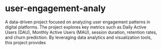 # user-engagement-analy
A data-driven project focused on analyzing user engagement patterns in digital platforms. The project explores key metrics such as Daily Active Users (DAU), Monthly Active Users (MAU), session duration, retention rates, and churn prediction. By leveraging data analytics and visualization tools, this project provides 
